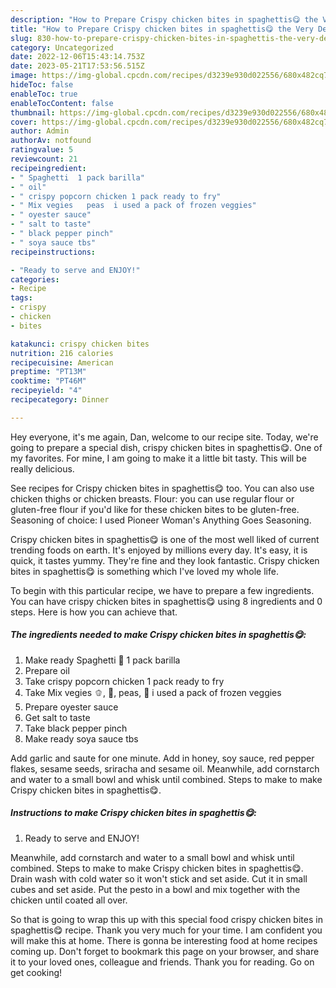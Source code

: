 ```yaml
---
description: "How to Prepare Crispy chicken bites in spaghettis😋 the Very Delicious}"
title: "How to Prepare Crispy chicken bites in spaghettis😋 the Very Delicious}"
slug: 830-how-to-prepare-crispy-chicken-bites-in-spaghettis-the-very-delicious
category: Uncategorized
date: 2022-12-06T15:43:14.753Z
date: 2023-05-21T17:53:56.515Z
image: https://img-global.cpcdn.com/recipes/d3239e930d022556/680x482cq70/crispy-chicken-bites-in-spaghettis-recipe-main-photo.jpg
hideToc: false
enableToc: true
enableTocContent: false
thumbnail: https://img-global.cpcdn.com/recipes/d3239e930d022556/680x482cq70/crispy-chicken-bites-in-spaghettis-recipe-main-photo.jpg
cover: https://img-global.cpcdn.com/recipes/d3239e930d022556/680x482cq70/crispy-chicken-bites-in-spaghettis-recipe-main-photo.jpg
author: Admin
authorAv: notfound
ratingvalue: 5
reviewcount: 21
recipeingredient:
- " Spaghetti  1 pack barilla"
- " oil"
- " crispy popcorn chicken 1 pack ready to fry"
- " Mix vegies   peas  i used a pack of frozen veggies"
- " oyester sauce"
- " salt to taste"
- " black pepper pinch"
- " soya sauce tbs"
recipeinstructions:

- "Ready to serve and ENJOY!"
categories:
- Recipe
tags:
- crispy
- chicken
- bites

katakunci: crispy chicken bites 
nutrition: 216 calories
recipecuisine: American
preptime: "PT13M"
cooktime: "PT46M"
recipeyield: "4"
recipecategory: Dinner

---
```



Hey everyone, it's me again, Dan, welcome to our recipe site. Today, we're going to prepare a special dish, crispy chicken bites in spaghettis😋. One of my favorites. For mine, I am going to make it a little bit tasty. This will be really delicious.

See recipes for Crispy chicken bites in spaghettis😋 too. You can also use chicken thighs or chicken breasts. Flour: you can use regular flour or gluten-free flour if you&#39;d like for these chicken bites to be gluten-free. Seasoning of choice: I used Pioneer Woman&#39;s Anything Goes Seasoning.

Crispy chicken bites in spaghettis😋 is one of the most well liked of current trending foods on earth. It's enjoyed by millions every day. It's easy, it is quick, it tastes yummy. They're fine and they look fantastic. Crispy chicken bites in spaghettis😋 is something which I've loved my whole life.


To begin with this particular recipe, we have to prepare a few ingredients. You can have crispy chicken bites in spaghettis😋 using 8 ingredients and 0 steps. Here is how you can achieve that.

<!--inarticleads1-->

##### The ingredients needed to make Crispy chicken bites in spaghettis😋:

1. Make ready  Spaghetti 🍝 1 pack barilla
1. Prepare  oil
1. Take  crispy popcorn chicken 1 pack ready to fry
1. Take  Mix vegies 🫑, 🥕, peas, 🌽 i used a pack of frozen veggies
1. Prepare  oyester sauce
1. Get  salt to taste
1. Take  black pepper pinch
1. Make ready  soya sauce tbs


Add garlic and saute for one minute. Add in honey, soy sauce, red pepper flakes, sesame seeds, sriracha and sesame oil. Meanwhile, add cornstarch and water to a small bowl and whisk until combined. Steps to make to make Crispy chicken bites in spaghettis😋. 

<!--inarticleads2-->

##### Instructions to make Crispy chicken bites in spaghettis😋:


1. Ready to serve and ENJOY!

Meanwhile, add cornstarch and water to a small bowl and whisk until combined. Steps to make to make Crispy chicken bites in spaghettis😋. Drain wash with cold water so it won&#39;t stick and set aside. Cut it in small cubes and set aside. Put the pesto in a bowl and mix together with the chicken until coated all over. 

So that is going to wrap this up with this special food crispy chicken bites in spaghettis😋 recipe. Thank you very much for your time. I am confident you will make this at home. There is gonna be interesting food at home recipes coming up. Don't forget to bookmark this page on your browser, and share it to your loved ones, colleague and friends. Thank you for reading. Go on get cooking!
